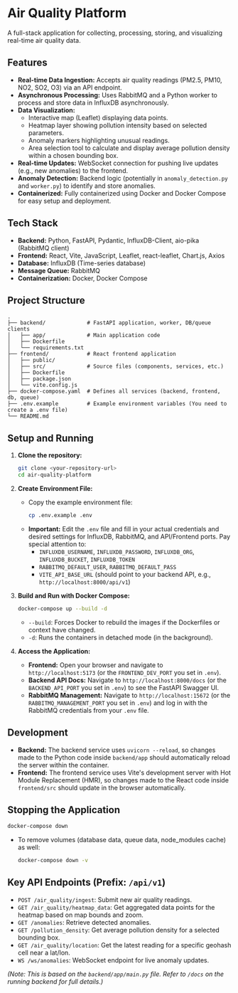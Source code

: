 # Air Quality Platform

A full-stack application for collecting, processing, storing, and visualizing real-time air quality data.

## Features

*   **Real-time Data Ingestion:** Accepts air quality readings (PM2.5, PM10, NO2, SO2, O3) via an API endpoint.
*   **Asynchronous Processing:** Uses RabbitMQ and a Python worker to process and store data in InfluxDB asynchronously.
*   **Data Visualization:**
    *   Interactive map (Leaflet) displaying data points.
    *   Heatmap layer showing pollution intensity based on selected parameters.
    *   Anomaly markers highlighting unusual readings.
    *   Area selection tool to calculate and display average pollution density within a chosen bounding box.
*   **Real-time Updates:** WebSocket connection for pushing live updates (e.g., new anomalies) to the frontend.
*   **Anomaly Detection:** Backend logic (potentially in `anomaly_detection.py` and `worker.py`) to identify and store anomalies.
*   **Containerized:** Fully containerized using Docker and Docker Compose for easy setup and deployment.

## Tech Stack

*   **Backend:** Python, FastAPI, Pydantic, InfluxDB-Client, aio-pika (RabbitMQ client)
*   **Frontend:** React, Vite, JavaScript, Leaflet, react-leaflet, Chart.js, Axios
*   **Database:** InfluxDB (Time-series database)
*   **Message Queue:** RabbitMQ
*   **Containerization:** Docker, Docker Compose

## Project Structure

```
.
├── backend/             # FastAPI application, worker, DB/queue clients
│   ├── app/             # Main application code
│   ├── Dockerfile
│   └── requirements.txt
├── frontend/            # React frontend application
│   ├── public/
│   ├── src/             # Source files (components, services, etc.)
│   ├── Dockerfile
│   ├── package.json
│   └── vite.config.js
├── docker-compose.yaml  # Defines all services (backend, frontend, db, queue)
├── .env.example         # Example environment variables (You need to create a .env file)
└── README.md
```

## Setup and Running

1.  **Clone the repository:**
    ```bash
    git clone <your-repository-url>
    cd air-quality-platform
    ```

2.  **Create Environment File:**
    *   Copy the example environment file:
        ```bash
        cp .env.example .env
        ```
    *   **Important:** Edit the `.env` file and fill in your actual credentials and desired settings for InfluxDB, RabbitMQ, and API/Frontend ports. Pay special attention to:
        *   `INFLUXDB_USERNAME`, `INFLUXDB_PASSWORD`, `INFLUXDB_ORG`, `INFLUXDB_BUCKET`, `INFLUXDB_TOKEN`
        *   `RABBITMQ_DEFAULT_USER`, `RABBITMQ_DEFAULT_PASS`
        *   `VITE_API_BASE_URL` (should point to your backend API, e.g., `http://localhost:8000/api/v1`)

3.  **Build and Run with Docker Compose:**
    ```bash
    docker-compose up --build -d
    ```
    *   `--build`: Forces Docker to rebuild the images if the Dockerfiles or context have changed.
    *   `-d`: Runs the containers in detached mode (in the background).

4.  **Access the Application:**
    *   **Frontend:** Open your browser and navigate to `http://localhost:5173` (or the `FRONTEND_DEV_PORT` you set in `.env`).
    *   **Backend API Docs:** Navigate to `http://localhost:8000/docs` (or the `BACKEND_API_PORT` you set in `.env`) to see the FastAPI Swagger UI.
    *   **RabbitMQ Management:** Navigate to `http://localhost:15672` (or the `RABBITMQ_MANAGEMENT_PORT` you set in `.env`) and log in with the RabbitMQ credentials from your `.env` file.

## Development

*   **Backend:** The backend service uses `uvicorn --reload`, so changes made to the Python code inside `backend/app` should automatically reload the server within the container.
*   **Frontend:** The frontend service uses Vite's development server with Hot Module Replacement (HMR), so changes made to the React code inside `frontend/src` should update in the browser automatically.

## Stopping the Application

```bash
docker-compose down
```
*   To remove volumes (database data, queue data, node_modules cache) as well:
    ```bash
    docker-compose down -v
    ```

## Key API Endpoints (Prefix: `/api/v1`)

*   `POST /air_quality/ingest`: Submit new air quality readings.
*   `GET /air_quality/heatmap_data`: Get aggregated data points for the heatmap based on map bounds and zoom.
*   `GET /anomalies`: Retrieve detected anomalies.
*   `GET /pollution_density`: Get average pollution density for a selected bounding box.
*   `GET /air_quality/location`: Get the latest reading for a specific geohash cell near a lat/lon.
*   `WS /ws/anomalies`: WebSocket endpoint for live anomaly updates.

*(Note: This is based on the `backend/app/main.py` file. Refer to `/docs` on the running backend for full details.)*